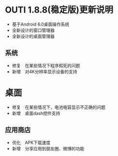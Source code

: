 # OUTI 1.8.8(稳定版)更新说明  

* 基于Android 6.0桌面操作系统  
* 全新设计的窗口管理器  
* 全新设计的桌面管理器  

## 系统
* 修复　在某些情况下程序假死的问题  
* 新增　对4K分辨率显示设备的支持  
# 桌面
* 修复　在某些情况下，电池电容显示不正确的问题  
* 新增　桌面dash控件支持  
## 应用商店  
* 优化　APK下载速度  
* 新增　分享应用到朋友圈、微博的功能　
